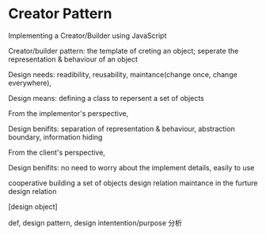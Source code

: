 # Creator Pattern
Implementing a Creator/Builder using JavaScript

Creator/builder pattern: the template of creting an object; seperate the representation & behaviour of  an object


Design needs: readibility, reusability, maintance(change once, change everywhere), 
	
Design means: defining a class to repersent a set of objects

From the implementor's perspective, 

Design benifits: separation of representation & behaviour, abstraction boundary, information hiding

From the client's perspective,

Design benifits: no need to worry about the implement details, easily to use


cooperative building a set of objects design relation
maintance in the furture design relation 

[design object]

def, design pattern, design intentention/purpose  分析


